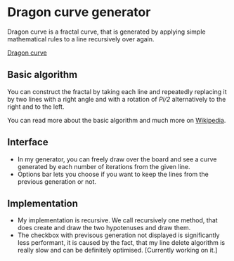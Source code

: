 # Dragon curve generator
Dragon curve is a fractal curve, that is generated by applying simple mathematical rules to a line recursively over again.

[Dragon curve](https://github.com/jakvitov/dragon_curve/blob/main/dragon_curve.png)

## Basic algorithm 
 You can construct the fractal by taking each line and repeatedly replacing it by two lines with a right angle and with a rotation of *Pi/2* alternatively to the right and to the left.

 You can read more about the basic algorithm and much more on [Wikipedia](https://en.wikipedia.org/wiki/Dragon_curve).

 ## Interface
 - In my generator, you can freely draw over the board and see a curve generated by each number of iterations from the given line. 
 - Options bar lets you choose if you want to keep the lines from the previous generation or not.

 ## Implementation

 - My implementation is recursive. We call recursively one method, that does create and draw the two hypotenuses and draw them. 
 - The checkbox with previsous generation not displayed is significantly less performant, it is caused by the fact, that my line delete algorithm is really slow and can be definitely optimised. [Currently working on it.]

